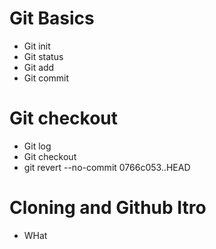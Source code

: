 # Git Basics

* Git init
* Git status
* Git add	
* Git commit

# Git checkout
* Git log
* Git checkout
* git revert --no-commit 0766c053..HEAD

# Cloning and Github Itro
* WHat